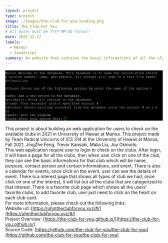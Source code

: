 ```yaml
---
layout: project
type: project
image: ./images/the-club-for-you-landing.png
title: The Club For You
# All dates must be YYYY-MM-DD format!
date: 2021-12-17
labels:
  - Meteor
  - JavaScript
summary: An website that contains the basic informations of all the clubs currently available in University of Hawaii at Manoa.
---
```


<img src="/images/database.png" data-canonical-src="./images/the-club-for-you-landing.png" width="800" />

This project is about building an web application for users to check on the available clubs in 2021 in University of Hawaii at Manoa. This project made by Team Radical Unicorns of ICS 314 at the University of Hawaii at Manoa, Fall 2021, JingZhe Feng, Trevor Kansaki, Malia Liu, Joy Okimoto. <br/>
This web application require user to login to check on the clubs. After login, it will have a page for all the clubs, then when user click on one of the club, they can see the basic informations for that club which will be name, purpose, contact person and contact informations, and event. There is also a calendar for events, once click on the event, user can see the details of event. There is a interest page that shows all types of club we had, once click on one of the interest, it will list out all the clubs that are categorized to that interest. There is a favorite club page which shows all the users' favorite clubs, to add favorite club, user just need to click on the heart on each club card. <br/>
For more information, please check out the following links:<br/>
Website url: [https://uhmtheclubforyou.xyz/#/](https://uhmtheclubforyou.xyz/#/)<br/>
Project Overview: [https://the-club-for-you.github.io/](https://the-club-for-you.github.io/)<br/>
Source Code: [https://github.com/the-club-for-you/the-club-for-you](https://github.com/the-club-for-you/the-club-for-you)<br/>
